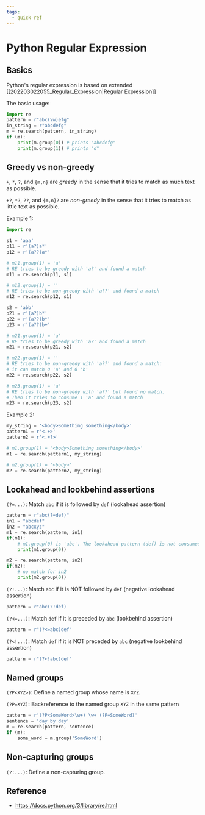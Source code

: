 ```yaml
---
tags:
  - quick-ref
---
```


# Python Regular Expression

## Basics

Python's regular expression is based on extended [[202203022055_Regular_Expression|Regular Expression]]

The basic usage:

```Python
import re
pattern = r"abc(\w)efg"
in_string = r"abcdefg"
m = re.search(pattern, in_string)
if (m):
    print(m.group(0)) # prints "abcdefg"
    print(m.group(1)) # prints "d"
```

## Greedy vs non-greedy
`+`, `*`, `?`, and `{m,n}` are _greedy_ in the sense that it tries to match as much text as possible.

`+?`, `*?`, `??`, and `{m,n}?` are _non-greedy_ in the sense that it tries to match as little text as possible.

Example 1:
```python
import re

s1 = 'aaa'
p11 = r'(a?)a*'
p12 = r'(a??)a*'

# m11.group(1) = 'a' 
# RE tries to be greedy with 'a?' and found a match
m11 = re.search(p11, s1) 

# m12.group(1) = ''  
# RE tries to be non-greedy with 'a??' and found a match
m12 = re.search(p12, s1) 

s2 = 'abb'
p21 = r'(a?)b*'
p22 = r'(a??)b*'
p23 = r'(a??)b+'

# m21.group(1) = 'a'
# RE tries to be greedy with 'a?' and found a match
m21 = re.search(p21, s2) 

# m22.group(1) = ''  
# RE tries to be non-greedy with 'a??' and found a match: 
# it can match 0 'a' and 0 'b'
m22 = re.search(p22, s2) 

# m23.group(1) = 'a'
# RE tries to be non-greedy with 'a??' but found no match. 
# Then it tries to consume 1 'a' and found a match
m23 = re.search(p23, s2) 
```

Example 2:
```python
my_string = '<body>Something something</body>'
pattern1 = r'<.+>'
pattern2 = r'<.+?>'

# m1.group(1) = '<body>Something something</body>'
m1 = re.search(pattern1, my_string) 

# m2.group(1) = '<body>'
m2 = re.search(pattern2, my_string) 
```

## Lookahead and lookbehind assertions

`(?=...)`:  Match `abc` if it is followed by `def` (lookahead assertion)
```Python
pattern = r"abc(?=def)"
in1 = "abcdef"
in2 = "abcxyz"
m1 = re.search(pattern, in1)
if(m1):
    # m1.group(0) is 'abc'. The lookahead pattern (def) is not consumed.
    print(m1.group(0)) 

m2 = re.search(pattern, in2)
if(m2):
    # no match for in2
    print(m2.group(0)) 
```

`(?!...)`: Match `abc` if it is NOT followed by `def` (negative lookahead assertion)
```Python
pattern = r"abc(?!def)
```

`(?<=...)`: Match `def` if it is preceded by `abc` (lookbehind assertion)
```Python
pattern = r"(?<=abc)def"
```

`(?<!...)`: Match `def` if it is NOT preceded by `abc` (negative lookbehind assertion)
```Python
pattern = r"(?<!abc)def"
```

## Named groups

`(?P<XYZ>)`: Define a named group whose name is `XYZ`.

`(?P=XYZ)`: Backreference to the named group `XYZ` in the same pattern

```python
pattern = r'(?P<SomeWord>\w+) \w+ (?P=SomeWord)'
sentence = 'day by day'
m = re.search(pattern, sentence)
if (m):
    some_word = m.group('SomeWord')
```

## Non-capturing groups
`(?:...)`: Define a non-capturing group.

## Reference

* https://docs.python.org/3/library/re.html